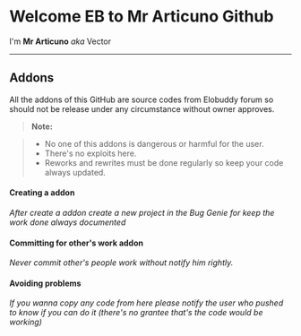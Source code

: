 Welcome EB to Mr Articuno Github
===================


I'm **Mr Articuno** *aka* Vector

----------


Addons
-------------

All the addons of this GitHub are source codes from Elobuddy forum so should not be release under any circumstance without owner approves. 

> **Note:**

> - No one of this addons is dangerous or harmful for the user.
> - There's no exploits here.
> - Reworks and rewrites must be done regularly so keep your code always updated.

#### <i class="icon-file"></i> Creating a addon

*After create a addon create a new project in the Bug Genie for keep the work done always documented*

#### <i class="icon-folder-open"></i> Committing for other's work addon 

*Never commit other's people work without notify him rightly.*

#### <i class="icon-folder-open"></i> Avoiding problems

*If you wanna copy any code from here please notify the user who pushed to know if you can do it (there's no grantee that's the code would be working)*

